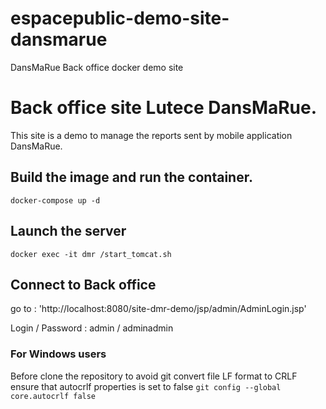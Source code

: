 # espacepublic-demo-site-dansmarue
DansMaRue Back office docker demo site

# Back office site Lutece DansMaRue.
This site is a demo to manage the reports sent by mobile application DansMaRue.

## Build the image and run the container.
`docker-compose up -d`

## Launch the server
`docker exec -it dmr /start_tomcat.sh`

## Connect to Back office
go to : 'http://localhost:8080/site-dmr-demo/jsp/admin/AdminLogin.jsp'

Login / Password : admin / adminadmin


### For Windows users
Before clone the repository to avoid git convert file LF format to CRLF ensure that autocrlf properties is set to false
`git config --global core.autocrlf false`  
